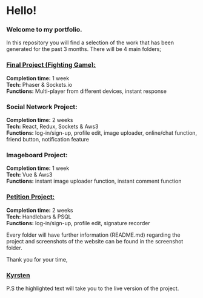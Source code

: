 # Hello!
### Welcome to my portfolio.
In this repository you will find a selection of the work that has been generated for the past 3 months.
There will be 4 main folders;

### [Final Project (Fighting Game):](http://super-spiced-brothers.herokuapp.com/)
**Completion time:** 1 week  
**Tech:** Phaser & Sockets.io  
**Functions:** Multi-player from different devices, instant response

### Social Network Project:
**Completion time:** 2 weeks  
**Tech:** React, Redux, Sockets & Aws3  
**Functions:** log-in/sign-up, profile edit, image uploader, online/chat function, friend button, notification
feature

### Imageboard Project:
**Completion time:** 1 week  
**Tech:** Vue & Aws3  
**Functions:** instant image uploader function, instant comment function

### [Petition Project:](https://spiced-sesame.herokuapp.com)
**Completion time:** 2 weeks  
**Tech:** Handlebars & PSQL  
**Functions:** log-in/sign-up, profile edit, signature recorder

Every folder will have further information (README.md) regarding the project and screenshots of the website can be found in the screenshot folder.

Thank you for your time,
### [Kyrsten](https://kgrim.github.io/kyrstengrima)

P.S the highlighted text will take you to the live version of the project.
